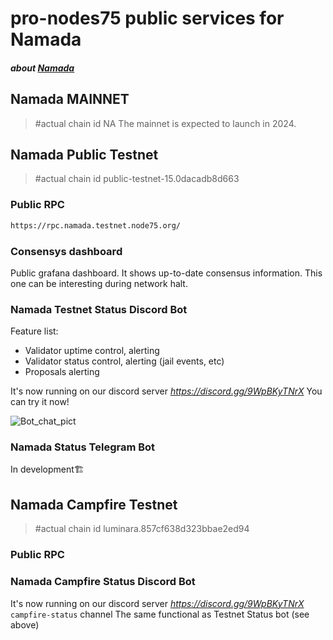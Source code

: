 # pro-nodes75 public services for Namada
#### _about [Namada](https://namada.net/)_



## Namada MAINNET
> #actual chain id
> NA
> The mainnet is expected to launch in 2024.


## Namada Public Testnet
> #actual chain id
> public-testnet-15.0dacadb8d663


### Public RPC
```bash
https://rpc.namada.testnet.node75.org/
```

### Consensys dashboard 
Public grafana dashboard. 
It shows up-to-date consensus information. This one can be interesting during network halt.


### Namada Testnet Status Discord Bot
Feature list:
* Validator uptime control, alerting
* Validator status control, alerting (jail events, etc)
* Proposals alerting

It's now running on our discord server _https://discord.gg/9WpBKyTNrX_ You can try it now!

![Bot_chat_pict](./NamadaBot_chat_example_0.png?raw=true)

### Namada Status Telegram Bot
In development🏗


## Namada Сampfire Testnet
> #actual chain id
> luminara.857cf638d323bbae2ed94

### Public RPC


### Namada Campfire Status Discord Bot

It's now running on our discord server _https://discord.gg/9WpBKyTNrX_ `campfire-status` channel
The same functional as Testnet Status bot (see above)



